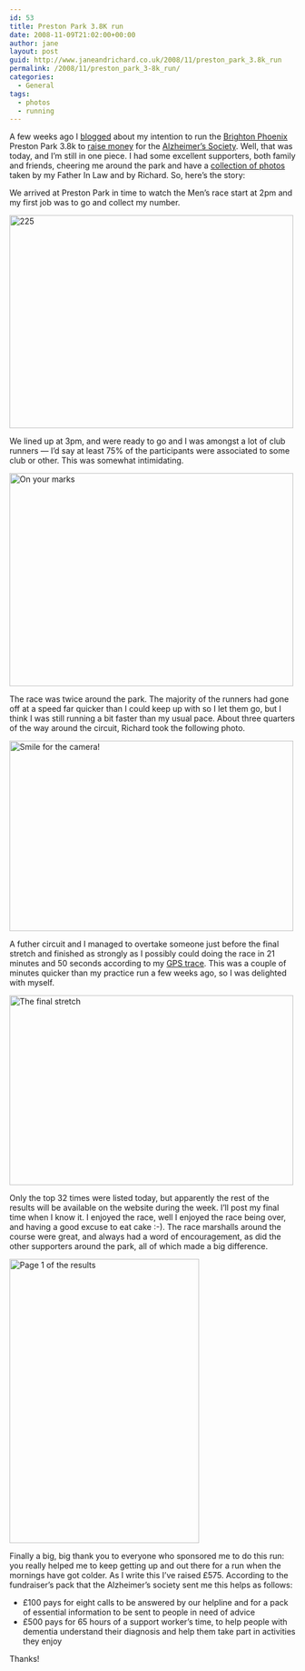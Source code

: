 ```yaml
---
id: 53
title: Preston Park 3.8K run
date: 2008-11-09T21:02:00+00:00
author: jane
layout: post
guid: http://www.janeandrichard.co.uk/2008/11/preston_park_3.8k_run
permalink: /2008/11/preston_park_3-8k_run/
categories:
  - General
tags:
  - photos
  - running
---
```

A few weeks ago I [blogged](http://www.janeandrichard.co.uk/2008/10/sponsor_me?) about my intention to run the [Brighton Phoenix](http://www.brightonphoenix.org.uk/) Preston Park 3.8k to [raise money](http://www.justgiving.com/janedallaway) for the [Alzheimer&#8217;s Society](http://www.alzheimers.org.uk/). Well, that was today, and I&#8217;m still in one piece. I had some excellent supporters, both family and friends, cheering me around the park and have a [collection of photos](http://flickr.com/photos/janed/sets/72157608794795145/) taken by my Father In Law and by Richard. So, here&#8217;s the story:

We arrived at Preston Park in time to watch the Men&#8217;s race start at 2pm and my first job was to go and collect my number.
  
  
[<img src="http://farm4.static.flickr.com/3051/3016163515_d6534e3ac2.jpg" width="500" height="375" alt="225" />](http://www.flickr.com/photos/janed/3016163515/ "225 by Jane Dallaway, on Flickr")

We lined up at 3pm, and were ready to go and I was amongst a lot of club runners &#x2014; I&#8217;d say at least 75% of the participants were associated to some club or other. This was somewhat intimidating.
  
  
[<img src="http://farm4.static.flickr.com/3051/3016165227_0c9ac1e160.jpg" width="500" height="375" alt="On your marks" />](http://www.flickr.com/photos/janed/3016165227/ "On your marks by Jane Dallaway, on Flickr")

The race was twice around the park. The majority of the runners had gone off at a speed far quicker than I could keep up with so I let them go, but I think I was still running a bit faster than my usual pace. About three quarters of the way around the circuit, Richard took the following photo.
  
  
[<img src="http://farm4.static.flickr.com/3179/3016177665_4978130013.jpg" width="500" height="335" alt="Smile for the camera!" />](http://www.flickr.com/photos/janed/3016177665/ "Smile for the camera! by Jane Dallaway, on Flickr")

A futher circuit and I managed to overtake someone just before the final stretch and finished as strongly as I possibly could doing the race in 21 minutes and 50 seconds according to my [GPS trace](http://sportstracker.nokia.com/nts/workoutdetail/index.do?id=520470). This was a couple of minutes quicker than my practice run a few weeks ago, so I was delighted with myself.
  
  
[<img src="http://farm4.static.flickr.com/3136/3016186089_8f2f60f50f.jpg" width="500" height="334" alt="The final stretch" />](http://www.flickr.com/photos/janed/3016186089/ "The final stretch by Jane Dallaway, on Flickr")

Only the top 32 times were listed today, but apparently the rest of the results will be available on the website during the week. I&#8217;ll post my final time when I know it. I enjoyed the race, well I enjoyed the race being over, and having a good excuse to eat cake :-). The race marshalls around the course were great, and always had a word of encouragement, as did the other supporters around the park, all of which made a big difference.
  
  
[<img src="http://farm4.static.flickr.com/3166/3016211487_d93c74d0ba.jpg" width="334" height="500" alt="Page 1 of the results" />](http://www.flickr.com/photos/janed/3016211487/ "Page 1 of the results by Jane Dallaway, on Flickr")

Finally a big, big thank you to everyone who sponsored me to do this run: you really helped me to keep getting up and out there for a run when the mornings have got colder. As I write this I&#8217;ve raised &#xA3;575. According to the fundraiser&#8217;s pack that the Alzheimer&#8217;s society sent me this helps as follows: 

  * &#xA3;100 pays for eight calls to be answered by our helpline and for a pack of essential information to be sent to people in need of advice
  * &#xA3;500 pays for 65 hours of a support worker&#8217;s time, to help people with dementia understand their diagnosis and help them take part in activities they enjoy

Thanks!